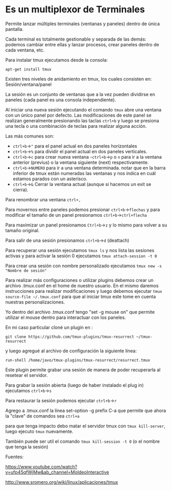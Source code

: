 # Es un multiplexor de Terminales

Permite lanzar múltiples terminales (ventanas y paneles) dentro de única pantalla. 

Cada terminal es totalmente gestionable y separada de las demás: podemos cambiar entre ellas y lanzar procesos, crear paneles dentro de cada ventana, etc.

Para instalar tmux ejecutamos desde la consola:

``apt-get install tmux``

Existen tres niveles de anidamiento en tmux, los cuales consisten en:
Sesión/ventana/panel




La sesión es un conjunto de ventanas que a la vez pueden dividirse en paneles (cada panel es una consola independiente). 

Al iniciar una nueva sesión ejecutando el comando ``tmux`` abre una ventana con un único panel por defecto. Las modificaciones de este panel se realizan generalmente presionando las taclas ``ctrl+b`` y luego se presiona una tecla o una combinación de teclas para realizar alguna acción.

Las más comunes son:

- ``ctrl+b``->``"`` para el panel actual en dos paneles horizontales
- ``ctrl+b``->``%`` para dividir el panel actual en dos paneles verticales.
- ``ctrl+b``->``c`` para crear nueva ventana
-``ctrl+b``->``p`` o ``n`` para ir a la ventana anterior (previus) o la ventana siguiente (next) respectivamente.
- ``ctrl+b``->``NUMERO`` para ir a una ventana determinada. notar que en la barra inferior de tmux están numeradas las ventanas y nos indica en cuál estamos parados con un asterísco.
- ``ctrl+b``->``&`` Cerrar la ventana actual (aunque si hacemos un exit se cierra).

Para renombrar una ventana ``ctrl+,``

Para movernos entre paneles podemos presionar ``ctrl+b``->``flechas`` y para modificar el tamaño de un panel presionamos ``ctrl+b``->``ctrl+flecha``

Para maximizar un panel presionamos ``Ctrl+b``->``z`` y lo mismo para volver a su tamaño original. 	

Para salir de una sesión presionamos ``ctrl+b``->``d`` (deattach)

Para recuperar una sesión ejecutamos ``tmux ls`` y nos lista las sesiones activas y para activar la sesión 0 ejecutamos ``tmux attach-session -t 0``

Para crear una sesión con nombre personalizado ejecutamos ``tmux new -s "Nombre de sesión"``



Para realizar más configuraciones o utilizar plugins debemos crear un archivo .tmux.conf en el home de nuestro usuario. En el mismo daremos instrucciones para realizar modificaciones y luego debemos ejecutar ``tmux source-file ~/.tmux.conf`` para que al iniciar tmux este tome en cuenta nuestras personalizaciones.

Yo dentro del archivo .tmux.conf tengo "set -g mouse on" que permite utilizar el mouse dentro para interactuar con los paneles.

En mi caso particular cloné un plugin en :

``git clone https://github.com/tmux-plugins/tmux-resurrect ~/tmux-resurrect``

y luego agregué al archivo de configuración la siguiente línea:

``run-shell /home/javo/tmux-plugins/tmux-resurrect/resurrect.tmux``

Este plugin permite grabar una sesión de manera de poder recuperarla al resetear el servidor. 


Para grabar la sesión abierta (luego de haber instalado el plug in) ejecutamos ``ctrl+b``->``s``

Para restaurar la sesión podemos ejecutar ``ctrl+b``->``r``

Agrego a .tmux.conf la línea set-option -g prefix C-a que permite que ahora la "clave" de comandos sea ``ctrl+a``

para que tenga impacto debo matar el servidor tmux con ``tmux kill-server``, luego ejecuto ``tmux`` nuevamente.

También puede ser util el comando ``tmux kill-session -t 0`` (o el nombre que tenga la sesión)

Fuentes:

https://www.youtube.com/watch?v=ufp45qfWjMw&ab_channel=MoldeoInteractive

http://www.sromero.org/wiki/linux/aplicaciones/tmux


